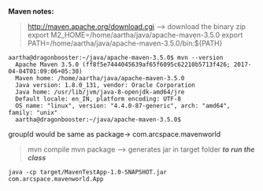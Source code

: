 **Maven notes:**
  > http://maven.apache.org/download.cgi --> download the binary zip
  > export M2_HOME=/home/aartha/java/apache-maven-3.5.0
  >export PATH=/home/aartha/java/apache-maven-3.5.0/bin:${PATH}
  ```
  aartha@dragonbooster:~/java/apache-maven-3.5.0$ mvn --version
    Apache Maven 3.5.0 (ff8f5e7444045639af65f6095c62210b5713f426; 2017-04-04T01:09:06+05:30)
    Maven home: /home/aartha/java/apache-maven-3.5.0
    Java version: 1.8.0_131, vendor: Oracle Corporation
    Java home: /usr/lib/jvm/java-8-openjdk-amd64/jre
    Default locale: en_IN, platform encoding: UTF-8
    OS name: "linux", version: "4.4.0-87-generic", arch: "amd64", family: "unix"
    aartha@dragonbooster:~/java/apache-maven-3.5.0$
  ```  
groupId would be same as package-> com.arcspace.mavenworld
  > mvn compile
  > mvn package --> generates jar in target folder
***to run the class***
 ```
 java -cp target/MavenTestApp-1.0-SNAPSHOT.jar com.arcspace.mavenworld.App
 ```
